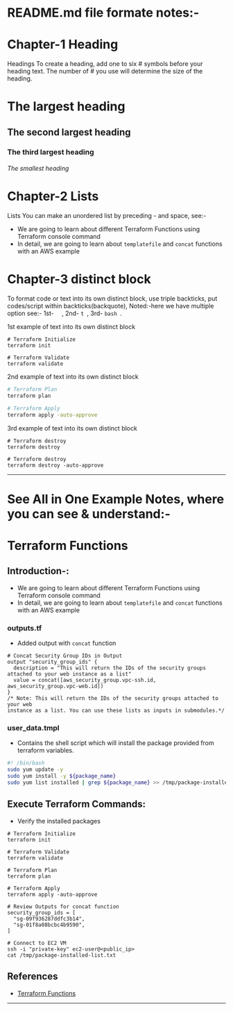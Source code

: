 # README.md file formate notes:-

# Chapter-1 Heading

Headings
To create a heading, add one to six # symbols before your heading text. The number of # you use will determine the size of the heading.

# The largest heading
## The second largest heading
### The third largest heading
###### The smallest heading


# Chapter-2 Lists

Lists
You can make an unordered list by preceding - and space, see:-

- We are going to learn about different Terraform Functions using Terraform console command
- In detail, we are going to learn about `templatefile` and `concat` functions with an AWS example


# Chapter-3 distinct block

To format code or text into its own distinct block, use triple backticks, put codes/script within backticks(backquote), Noted:-here we have multiple option see:- 1st- ```  ```, 2nd- ```t ```, 3rd- ```bash ```.

1st example of text into its own distinct block
```t
# Terraform Initialize
terraform init

# Terraform Validate
terraform validate
```

2nd example of text into its own distinct block
```bash
# Terraform Plan
terraform plan

# Terraform Apply
terraform apply -auto-approve
```

3rd example of text into its own distinct block
```
# Terraform destroy
terraform destroy

# Terraform destroy
terraform destroy -auto-approve
```

-------------------------------------------------------------------

# See All in One Example Notes, where you can see & understand:-

# Terraform Functions

## Introduction-:
- We are going to learn about different Terraform Functions using Terraform console command
- In detail, we are going to learn about `templatefile` and `concat` functions with an AWS example


### outputs.tf
- Added output with `concat` function
```t
# Concat Security Group IDs in Output
output "security_group_ids" {
  description = "This will return the IDs of the security groups attached to your web instance as a list"
  value = concat([aws_security_group.vpc-ssh.id, aws_security_group.vpc-web.id])
}
/* Note: This will return the IDs of the security groups attached to your web 
instance as a list. You can use these lists as inputs in submodules.*/
```


### user_data.tmpl
- Contains the shell script which will install the package provided from terraform variables. 
```sh
#! /bin/bash
sudo yum update -y
sudo yum install -y ${package_name}
sudo yum list installed | grep ${package_name} >> /tmp/package-installed-list.txt
```


## Execute Terraform Commands:
- Verify the installed packages
```t
# Terraform Initialize
terraform init

# Terraform Validate
terraform validate

# Terraform Plan
terraform plan

# Terraform Apply
terraform apply -auto-approve

# Review Outputs for concat function
security_group_ids = [
  "sg-09f936287ddfc3b14",
  "sg-01f8a08bcbc4b9590",
]

# Connect to EC2 VM
ssh -i "private-key" ec2-user@<public_ip>
cat /tmp/package-installed-list.txt
```


## References
- [Terraform Functions](https://www.terraform.io/docs/language/functions/index.html)

---------------------------------------
